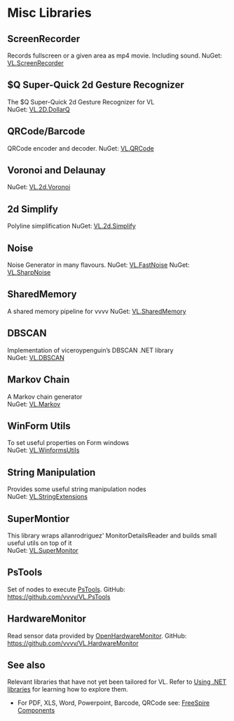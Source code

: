 # Misc Libraries

## ScreenRecorder
Records fullscreen or a given area as mp4 movie. Including sound. 
NuGet: [VL.ScreenRecorder](https://www.nuget.org/packages/VL.ScreenRecorder)

## $Q Super-Quick 2d Gesture Recognizer
The $Q Super-Quick 2d Gesture Recognizer for VL  
NuGet: [VL.2D.DollarQ](https://www.nuget.org/packages/VL.2D.DollarQ)

## QRCode/Barcode 
QRCode encoder and decoder.
NuGet: [VL.QRCode](https://www.nuget.org/packages/VL.QRCode)

## Voronoi and Delaunay
NuGet: [VL.2d.Voronoi](https://www.nuget.org/packages/VL.2d.Voronoi)

## 2d Simplify
Polyline simplification
NuGet: [VL.2d.Simplify](https://www.nuget.org/packages/VL.2D.Simplify/)

## Noise
Noise Generator in many flavours.
NuGet: [VL.FastNoise](https://www.nuget.org/packages/VL.FastNoise)
NuGet: [VL.SharpNoise](https://www.nuget.org/packages/VL.SharpNoise)

## SharedMemory
A shared memory pipeline for vvvv
NuGet: [VL.SharedMemory](https://www.nuget.org/packages/VL.SharedMemory/)

## DBSCAN
Implementation of viceroypenguin’s DBSCAN .NET library  
NuGet: [VL.DBSCAN](https://www.nuget.org/packages/VL.DBSCAN)

## Markov Chain
A Markov chain generator  
NuGet: [VL.Markov](https://www.nuget.org/packages/VL.Markov)

## WinForm Utils
To set useful properties on Form windows  
NuGet: [VL.WinformsUtils](https://www.nuget.org/packages/VL.WinFormsUtils)

## String Manipulation
Provides some useful string manipulation nodes  
NuGet: [VL.StringExtensions](https://www.nuget.org/packages/VL.StringExtensions)

## SuperMontior
This library wraps allanrodriguez' MonitorDetailsReader and builds small useful utils on top of it  
NuGet: [VL.SuperMonitor](https://www.nuget.org/packages/VL.SuperMonitor/1.0.3-alpha)

## PsTools
Set of nodes to execute [PsTools](https://docs.microsoft.com/en-us/sysinternals/downloads/pstools).
GitHub: https://github.com/vvvv/VL.PsTools

## HardwareMonitor
Read sensor data provided by [OpenHardwareMonitor](https://openhardwaremonitor.org/).
GitHub: https://github.com/vvvv/VL.HardwareMonitor

## See also
Relevant libraries that have not yet been tailored for VL. Refer to [Using .NET libraries](using-net-libraries.md) for learning how to explore them.
* For PDF, XLS, Word, Powerpoint, Barcode, QRCode see: [FreeSpire Components](https://www.nuget.org/packages?q=freespire)
